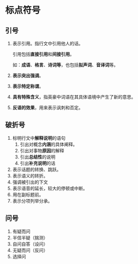 # 标点符号

## 引号

1. 表示引用。指行文中引用他人的话。

   引用包括**直接引用**和**间接引用**。

   如：**成语**、**格言**、**诗词等**，也包括**拟声词**、**音译词**等。

2. **表示突出强调**。

3. **表示特定称谓**。

4. **具有特殊含义**，指英豪中词语在其具体语境中产生了新的意思。

5. **反语的效果**，用来表示讽刺和否定。

## 破折号

1. 标明行文中**解释说明**的语句
   1. 引出对概念**内涵**的具体阐释。
   2. 引出对事物**原因**的解释
   3. 引出**总结性**的说明
   4. 引出**补充说明**的话
2. 表示话题的转换、跳跃。
3. 表示语义的转折。
4. 强调被引出的下文
5. 表示语音的延长，较大的停顿或中断。
6. 用在副标题前。
7. 表示分项列举分承。

## 问号

1. 有疑而问
2. 半信半疑（揣测）
3. 自问自答（设问）
4. 无疑而问（反问）
5. 选择问

